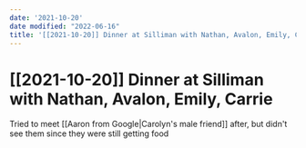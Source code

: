 ```yaml
---
date: '2021-10-20'
date modified: "2022-06-16"
title: '[[2021-10-20]] Dinner at Silliman with Nathan, Avalon, Emily, Carrie'
---
```


# [[2021-10-20]] Dinner at Silliman with Nathan, Avalon, Emily, Carrie
Tried to meet [[Aaron from Google|Carolyn's male friend]] after, but didn't see them since they were still getting food
